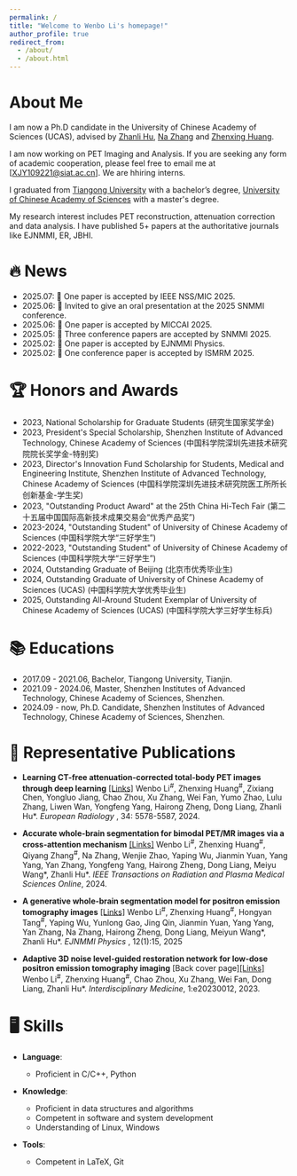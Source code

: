 ```yaml
---
permalink: /
title: "Welcome to Wenbo Li's homepage!"
author_profile: true
redirect_from: 
  - /about/
  - /about.html
---
```


About Me
======
I am now a Ph.D candidate in the University of Chinese Academy of Sciences (UCAS), advised by <a href="https://scholar.google.com/citations?hl=zh-CN&user=Zlypmh8AAAAJ">Zhanli Hu</a>,  <a href="https://scholar.google.com/citations?hl=zh-CN&user=0ga30iIAAAAJ">Na Zhang</a> and <a href="https://billyhzx.github.io/index.html">Zhenxing Huang</a>.


I am now working on PET Imaging and Analysis. If you are seeking any form of academic cooperation, please feel free to email me at [XJY109221@siat.ac.cn]. We are hhiring interns.


I graduated from <a href="https://en.tiangong.edu.cn/main.htm">Tiangong University</a> with a bachelor’s degree, <a href="https://www.ucas.ac.cn/">University of Chinese Academy of Sciences</a> with a master's degree. 

My research interest includes PET reconstruction, attenuation correction and data analysis. I have published 5+ papers at the authoritative journals like EJNMMI, ER, JBHI.


🔥 News
======
- 2025.07: 📣 One paper is accepted by IEEE NSS/MIC 2025.   
- 2025.06: 📣 Invited to give an oral presentation at the 2025 SNMMI conference.
- 2025.06: 📣 One paper is accepted by MICCAI 2025.
- 2025.05: 📣 Three conference papers are accepted by SNMMI 2025.
- 2025.02: 📣 One paper is accepted by EJNMMI Physics.
- 2025.02: 📣 One conference paper is accepted by ISMRM 2025.



🏆 Honors and Awards
======
- 2023, National Scholarship for Graduate Students (研究生国家奖学金)
- 2023, President's Special Scholarship, Shenzhen Institute of Advanced Technology, Chinese Academy of Sciences (中国科学院深圳先进技术研究院院长奖学金-特别奖)
- 2023, Director's Innovation Fund Scholarship for Students, Medical and Engineering Institute, Shenzhen Institute of Advanced Technology, Chinese Academy of Sciences (中国科学院深圳先进技术研究院医工所所长创新基金-学生奖)
- 2023, "Outstanding Product Award" at the 25th China Hi-Tech Fair (第二十五届中国国际高新技术成果交易会“优秀产品奖”)
- 2023-2024, "Outstanding Student" of University of Chinese Academy of Sciences (中国科学院大学“三好学生”)
- 2022-2023, "Outstanding Student" of University of Chinese Academy of Sciences (中国科学院大学“三好学生”)
- 2024, Outstanding Graduate of Beijing (北京市优秀毕业生)
- 2024, Outstanding Graduate of University of Chinese Academy of Sciences (UCAS) (中国科学院大学优秀毕业生)
- 2025, Outstanding All-Around Student Exemplar of University of Chinese Academy of Sciences (UCAS) (中国科学院大学三好学生标兵)


📚 Educations
======
- 2017.09 - 2021.06, Bachelor, Tiangong University, Tianjin.
- 2021.09 - 2024.06, Master, Shenzhen Institutes of Advanced Technology, Chinese Academy of Sciences, Shenzhen.
- 2024.09 - now, Ph.D. Candidate, Shenzhen Institutes of Advanced Technology, Chinese Academy of Sciences, Shenzhen.


📄 Representative Publications
======
- **Learning CT-free attenuation-corrected total-body PET images through deep learning** <a href="https://link.springer.com/article/10.1007/s00330-024-10647-1">[Links]</a>
Wenbo Li<sup>#</sup>, Zhenxing Huang<sup>#</sup>, Zixiang Chen, Yongluo Jiang, Chao Zhou, Xu Zhang, Wei Fan, Yumo Zhao, Lulu Zhang, Liwen Wan, Yongfeng Yang, Hairong Zheng, Dong Liang, Zhanli Hu*. *European Radiology* , 34: 5578-5587, 2024.

- **Accurate whole-brain segmentation for bimodal PET/MR images via a cross-attention mechanism** <a href="https://ieeexplore.ieee.org/document/10556684">[Links]</a>
Wenbo Li<sup>#</sup>, Zhenxing Huang<sup>#</sup>, Qiyang Zhang<sup>#</sup>, Na Zhang, Wenjie Zhao, Yaping Wu, Jianmin Yuan, Yang Yang, Yan Zhang, Yongfeng Yang, Hairong Zheng, Dong Liang, Meiyu Wang*, Zhanli Hu*. *IEEE Transactions on Radiation and Plasma Medical Sciences Online*, 2024.

- **A generative whole-brain segmentation model for positron emission tomography images** <a href="https://link.springer.com/article/10.1186/s40658-025-00716-9">[Links]</a>
Wenbo Li<sup>#</sup>, Zhenxing Huang<sup>#</sup>, Hongyan Tang<sup>#</sup>, Yaping Wu, Yunlong Gao, Jing Qin, Jianmin Yuan, Yang Yang, Yan Zhang, Na Zhang, Hairong Zheng, Dong Liang, Meiyun Wang*, Zhanli Hu*. *EJNMMI Physics* , 12(1):15, 2025  

- **Adaptive 3D noise level-guided restoration network for low-dose positron emission tomography imaging** [Back cover page]<a href="https://onlinelibrary.wiley.com/doi/full/10.1002/INMD.20230012">[Links]</a>
Wenbo Li<sup>#</sup>, Zhenxing Huang<sup>#</sup>, Chao Zhou, Xu Zhang, Wei Fan, Dong Liang, Zhanli Hu*.  *Interdisciplinary Medicine*, 1:e20230012, 2023.


🖥️ Skills
======
- **Language**:
  - Proficient in C/C++, Python

- **Knowledge**:
  - Proficient in data structures and algorithms
  - Competent in software and system development
  - Understanding of Linux, Windows

- **Tools**:
  - Competent in LaTeX, Git


<!-- A data-driven personal website
======
Like many other Jekyll-based GitHub Pages templates, Academic Pages makes you separate the website's content from its form. The content & metadata of your website are in structured markdown files, while various other files constitute the theme, specifying how to transform that content & metadata into HTML pages. You keep these various markdown (.md), YAML (.yml), HTML, and CSS files in a public GitHub repository. Each time you commit and push an update to the repository, the [GitHub pages](https://pages.github.com/) service creates static HTML pages based on these files, which are hosted on GitHub's servers free of charge.

Many of the features of dynamic content management systems (like Wordpress) can be achieved in this fashion, using a fraction of the computational resources and with far less vulnerability to hacking and DDoSing. You can also modify the theme to your heart's content without touching the content of your site. If you get to a point where you've broken something in Jekyll/HTML/CSS beyond repair, your markdown files describing your talks, publications, etc. are safe. You can rollback the changes or even delete the repository and start over - just be sure to save the markdown files! Finally, you can also write scripts that process the structured data on the site, such as [this one](https://github.com/academicpages/academicpages.github.io/blob/master/talkmap.ipynb) that analyzes metadata in pages about talks to display [a map of every location you've given a talk](https://academicpages.github.io/talkmap.html).

Getting started
======
1. Register a GitHub account if you don't have one and confirm your e-mail (required!)
1. Fork [this template](https://github.com/academicpages/academicpages.github.io) by clicking the "Use this template" button in the top right. 
1. Go to the repository's settings (rightmost item in the tabs that start with "Code", should be below "Unwatch"). Rename the repository "[your GitHub username].github.io", which will also be your website's URL.
1. Set site-wide configuration and create content & metadata (see below -- also see [this set of diffs](http://archive.is/3TPas) showing what files were changed to set up [an example site](https://getorg-testacct.github.io) for a user with the username "getorg-testacct")
1. Upload any files (like PDFs, .zip files, etc.) to the files/ directory. They will appear at https://[your GitHub username].github.io/files/example.pdf.  
1. Check status by going to the repository settings, in the "GitHub pages" section

Site-wide configuration
------
The main configuration file for the site is in the base directory in [_config.yml](https://github.com/academicpages/academicpages.github.io/blob/master/_config.yml), which defines the content in the sidebars and other site-wide features. You will need to replace the default variables with ones about yourself and your site's github repository. The configuration file for the top menu is in [_data/navigation.yml](https://github.com/academicpages/academicpages.github.io/blob/master/_data/navigation.yml). For example, if you don't have a portfolio or blog posts, you can remove those items from that navigation.yml file to remove them from the header. 

Create content & metadata
------
For site content, there is one markdown file for each type of content, which are stored in directories like _publications, _talks, _posts, _teaching, or _pages. For example, each talk is a markdown file in the [_talks directory](https://github.com/academicpages/academicpages.github.io/tree/master/_talks). At the top of each markdown file is structured data in YAML about the talk, which the theme will parse to do lots of cool stuff. The same structured data about a talk is used to generate the list of talks on the [Talks page](https://academicpages.github.io/talks), each [individual page](https://academicpages.github.io/talks/2012-03-01-talk-1) for specific talks, the talks section for the [CV page](https://academicpages.github.io/cv), and the [map of places you've given a talk](https://academicpages.github.io/talkmap.html) (if you run this [python file](https://github.com/academicpages/academicpages.github.io/blob/master/talkmap.py) or [Jupyter notebook](https://github.com/academicpages/academicpages.github.io/blob/master/talkmap.ipynb), which creates the HTML for the map based on the contents of the _talks directory).

**Markdown generator**

The repository includes [a set of Jupyter notebooks](https://github.com/academicpages/academicpages.github.io/tree/master/markdown_generator
) that converts a CSV containing structured data about talks or presentations into individual markdown files that will be properly formatted for the Academic Pages template. The sample CSVs in that directory are the ones I used to create my own personal website at stuartgeiger.com. My usual workflow is that I keep a spreadsheet of my publications and talks, then run the code in these notebooks to generate the markdown files, then commit and push them to the GitHub repository.

How to edit your site's GitHub repository
------
Many people use a git client to create files on their local computer and then push them to GitHub's servers. If you are not familiar with git, you can directly edit these configuration and markdown files directly in the github.com interface. Navigate to a file (like [this one](https://github.com/academicpages/academicpages.github.io/blob/master/_talks/2012-03-01-talk-1.md) and click the pencil icon in the top right of the content preview (to the right of the "Raw | Blame | History" buttons). You can delete a file by clicking the trashcan icon to the right of the pencil icon. You can also create new files or upload files by navigating to a directory and clicking the "Create new file" or "Upload files" buttons. 

Example: editing a markdown file for a talk
![Editing a markdown file for a talk](/images/editing-talk.png)

For more info
------
More info about configuring Academic Pages can be found in [the guide](https://academicpages.github.io/markdown/), the [growing wiki](https://github.com/academicpages/academicpages.github.io/wiki), and you can always [ask a question on GitHub](https://github.com/academicpages/academicpages.github.io/discussions). The [guides for the Minimal Mistakes theme](https://mmistakes.github.io/minimal-mistakes/docs/configuration/) (which this theme was forked from) might also be helpful. -->
